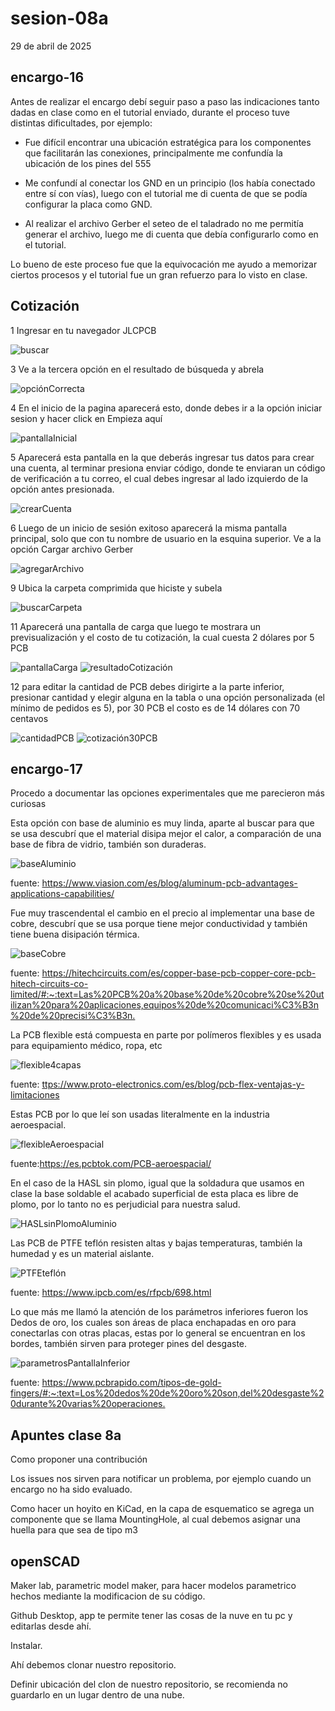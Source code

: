 # sesion-08a

29 de abril de 2025

## encargo-16

Antes de realizar el encargo debí seguir paso a paso las indicaciones tanto dadas en clase como en el tutorial enviado, durante el proceso tuve distintas dificultades, por ejemplo:

- Fue difícil encontrar una ubicación estratégica para los componentes que facilitarán las conexiones, principalmente me confundía la ubicación de los pines del 555
  
- Me confundí al conectar los GND en un principio (los había conectado entre sí con vías), luego con el tutorial me di cuenta de que se podía configurar la placa como GND.
- Al realizar el archivo Gerber el seteo de el taladrado no me permitía generar el archivo, luego me di cuenta que debía configurarlo como en el tutorial.

Lo bueno de este proceso fue que la equivocación me ayudo a memorizar ciertos procesos y el tutorial fue un gran refuerzo para lo visto en clase.

## Cotización

1 Ingresar en tu navegador JLCPCB

![buscar](https://github.com/user-attachments/assets/50be5c4e-79a6-432b-bf51-f1b423ac9809)

3 Ve a la tercera opción en el resultado de búsqueda y abrela

![opciónCorrecta](https://github.com/user-attachments/assets/69dd83c7-e16a-4b53-a456-587676f2896f)

4 En el inicio de la pagina aparecerá esto, donde debes ir a la opción iniciar sesion y hacer click en Empieza aquí

![pantallaInicial](https://github.com/user-attachments/assets/c99efb08-6d93-4447-be48-b1d512fe0700)

5 Aparecerá esta pantalla en la que deberás ingresar tus datos para crear una cuenta, al terminar presiona enviar código, donde te enviaran un código de verificación a tu correo, el cual debes ingresar al lado izquierdo de la opción antes presionada.

![crearCuenta](https://github.com/user-attachments/assets/f85e2c18-eac2-48a7-8a12-c92ad68a101a)

6 Luego de un inicio de sesión exitoso aparecerá la misma pantalla principal, solo que con tu nombre de usuario en la esquina superior. Ve a la opción Cargar archivo Gerber

![agregarArchivo](https://github.com/user-attachments/assets/273af63e-8ce6-415a-98d3-7e33f5a0ed56)

9 Ubica la carpeta comprimida que hiciste y subela

![buscarCarpeta](https://github.com/user-attachments/assets/f96b6104-d5b6-47b4-bb35-ec2ed897bb3b)

11 Aparecerá una pantalla de carga que luego te mostrara un previsualización y el costo de tu cotización, la cual cuesta 2 dólares por 5 PCB

![pantallaCarga](https://github.com/user-attachments/assets/9099b24f-6b23-4d59-9d14-f5c95361983f)
![resultadoCotización](https://github.com/user-attachments/assets/4cca39f2-580f-4f9f-801a-dffe321523ba)

12 para editar la cantidad de PCB debes dirigirte a la parte inferior, presionar cantidad y elegir alguna en la tabla o una opción personalizada (el mínimo de pedidos es 5), por 30 PCB el costo es de 14 dólares con 70 centavos

![cantidadPCB](https://github.com/user-attachments/assets/df8db82a-111b-4ad7-8589-5c428bc5a15d)
![cotización30PCB](https://github.com/user-attachments/assets/b1a9efbd-e0e5-448a-9715-808dc1062e71)

## encargo-17

Procedo a documentar las opciones experimentales que me parecieron más curiosas

Esta opción con base de aluminio es muy linda, aparte al buscar para que se usa descubrí que el material disipa mejor el calor, a comparación de una base de fibra de vidrio, también son duraderas.

![baseAluminio](https://github.com/user-attachments/assets/230dfb77-09e8-4755-b7b0-c3930a3498d1)

fuente: <https://www.viasion.com/es/blog/aluminum-pcb-advantages-applications-capabilities/>

Fue muy trascendental el cambio en el precio al implementar una base de cobre, descubrí que se usa porque tiene mejor conductividad y también tiene buena disipación térmica.

![baseCobre](https://github.com/user-attachments/assets/c58522f5-ea6e-4f92-a5d0-4002b9b41065)

fuente: <https://hitechcircuits.com/es/copper-base-pcb-copper-core-pcb-hitech-circuits-co-limited/#:~:text=Las%20PCB%20a%20base%20de%20cobre%20se%20utilizan%20para%20aplicaciones,equipos%20de%20comunicaci%C3%B3n%20de%20precisi%C3%B3n.>

La PCB flexible está compuesta en parte por polímeros flexibles y es usada para equipamiento médico, ropa, etc

![flexible4capas](https://github.com/user-attachments/assets/a73eff52-9950-4a5a-acd1-0c369d6a94fb)

fuente: <ttps://www.proto-electronics.com/es/blog/pcb-flex-ventajas-y-limitaciones>

Estas PCB por lo que leí son usadas literalmente en la industria aeroespacial.

![flexibleAeroespacial](https://github.com/user-attachments/assets/0ce2df44-ed5c-48af-b10b-92586182eb0d)

fuente:<https://es.pcbtok.com/PCB-aeroespacial/>

En el caso de la HASL sin plomo, igual que la soldadura que usamos en clase la base soldable el acabado superficial de esta placa es libre de plomo, por lo tanto no es perjudicial para nuestra salud.

![HASLsinPlomoAluminio](https://github.com/user-attachments/assets/9c43af73-d0f0-4fe6-aa74-4bef4f5a5ac7)

Las PCB de PTFE teflón resisten altas y bajas temperaturas, también la humedad y es un material aislante.

![PTFEteflón](https://github.com/user-attachments/assets/b1fe5b96-d732-41cd-b5e8-b46f9787aa6c)

fuente: <https://www.ipcb.com/es/rfpcb/698.html>

Lo que más me llamó la atención de los parámetros inferiores fueron los Dedos de oro, los cuales son áreas de placa enchapadas en oro para conectarlas con otras placas, estas por lo general se encuentran en los bordes, también sirven para proteger pines del desgaste.

![parametrosPantallaInferior](https://github.com/user-attachments/assets/72c0ec5a-fb0e-45b7-9617-a89f82ff12ab)

fuente: <https://www.pcbrapido.com/tipos-de-gold-fingers/#:~:text=Los%20dedos%20de%20oro%20son,del%20desgaste%20durante%20varias%20operaciones.>

## Apuntes clase 8a

Como proponer una contribución

Los issues nos sirven para notificar un problema, por ejemplo cuando un encargo no ha sido evaluado.

Como hacer un hoyito en KiCad, en la capa de esquematico se agrega un componente que se llama MountingHole, al cual debemos asignar una huella para que sea de tipo m3

## openSCAD

Maker lab, parametric model maker, para hacer modelos parametrico hechos mediante la modificacion de su código.

Github Desktop, app te permite tener las cosas de la nuve en tu pc y editarlas desde ahí.

Instalar.

Ahí debemos clonar nuestro repositorio.

Definir ubicación del clon de nuestro repositorio, se recomienda no guardarlo en un lugar dentro de una nube.
